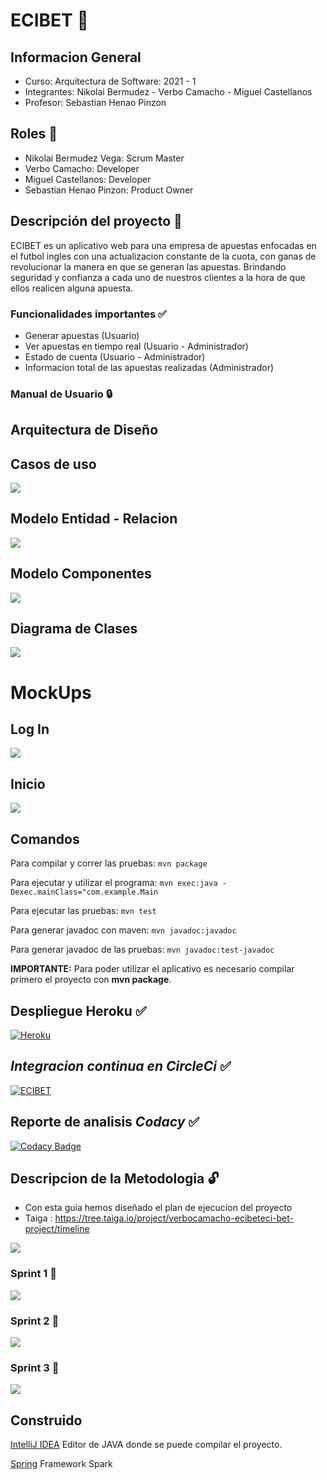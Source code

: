 # ECIBET :gem:

## Informacion General
- Curso: Arquitectura de Software: 2021 - 1
- Integrantes: Nikolai Bermudez - Verbo Camacho - Miguel Castellanos
- Profesor: Sebastian Henao Pinzon

## Roles :bell:
- Nikolai Bermudez Vega: Scrum Master
- Verbo Camacho: Developer
- Miguel Castellanos: Developer
- Sebastian Henao Pinzon: Product Owner

## Descripción del proyecto :currency_exchange:
ECIBET es un aplicativo web para una empresa de apuestas enfocadas en el futbol ingles con una actualizacion constante de la cuota, con ganas de revolucionar la manera en que se generan las apuestas. Brindando seguridad y confianza a cada uno de nuestros clientes a la hora de que ellos realicen alguna apuesta. 

### Funcionalidades importantes :white_check_mark:
- Generar apuestas (Usuario)
- Ver apuestas en tiempo real (Usuario - Administrador)
- Estado de cuenta (Usuario - Administrador)
- Informacion total de las apuestas realizadas (Administrador)

### Manual de Usuario :lock:

## Arquitectura de Diseño
## Casos de uso
![](img/Casos_de_uso.jpg)

## Modelo Entidad - Relacion
![](img/image.png)

## Modelo Componentes 
![](img/component.png)

## Diagrama de Clases
![](img/clases.png)

# MockUps
## Log In
![](img/Log.jpeg)
## Inicio
![](img/Inicio.jpeg)

## Comandos
Para compilar y correr las pruebas: ```mvn package```

Para ejecutar y utilizar el programa: ```mvn exec:java -Dexec.mainClass="com.example.Main```

Para ejecutar las pruebas: ```mvn test```

Para generar javadoc con maven: ```mvn javadoc:javadoc```

Para generar javadoc de las pruebas: ```mvn javadoc:test-javadoc```

**IMPORTANTE:** Para poder utilizar el aplicativo es necesario compilar primero el proyecto con **mvn package**.

## Despliegue Heroku :white_check_mark:
[![Heroku](img/heroku.png)](http://ecibets.herokuapp.com)

## *Integracion continua en CircleCi* :white_check_mark:
[![ECIBET](https://circleci.com/gh/ECIBET/ECI-BET-PROJECT.svg?style=svg)](https://app.circleci.com/pipelines/github/ECIBET/ECI-BET-PROJECT)

## Reporte de analisis *Codacy* :white_check_mark:
[![Codacy Badge](https://app.codacy.com/project/badge/Grade/9c5a8e845ac94857ab11ec72cb0afd78)](https://www.codacy.com/gh/ECIBET/ECI-BET-PROJECT/dashboard?utm_source=github.com&amp;utm_medium=referral&amp;utm_content=ECIBET/ECI-BET-PROJECT&amp;utm_campaign=Badge_Grade)

## Descripcion de la Metodologia :unlock:
- Con esta guia hemos diseñado el plan de ejecucion del proyecto
- Taiga : https://tree.taiga.io/project/verbocamacho-ecibeteci-bet-project/timeline

![](img/puntos.jpg)
### Sprint 1 :100:
![](img/sprint1.jpg)
### Sprint 2 :100:
![](img/sprint-2.jpg)
### Sprint 3 :100:
![](img/sprint-3.jpg)

## Construido
[IntelliJ IDEA](https://www.jetbrains.com/es-es/idea/) Editor de JAVA donde se puede compilar el proyecto.

[Spring](https://spring.io) Framework Spark



